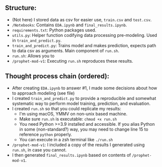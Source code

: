 ## Structure:
- (Not here) I stored data as csv for easier use, `train.csv` and `test.csv`.
- `/Notebooks`: Contains `EDA.ipynb` and `final_results.ipynb`.
- `requirements.txt`: Python packages used.
- `utils.py`: Helper function codifying data processing pre-modeling. Used in `train_and_predict.py`.
- `train_and_predict.py`: Trains model and makes prediction, expects path to data csv as arguments. Main component of `run.sh`.
- `run.sh`: Allows you to 
- `/prophet-mod-v1`: Executing `run.sh` reproduces these results.

## Thought process chain (ordered):
- After creating `EDA.ipynb` to answer #1, I made some decisions about how to approach modeling (see file)
- I created `train_and_predict.py` to provide a reproducible and somewhat systematic way to perform model training, prediction, and evaluation.
- I created `run.sh` so that you could replicate my results:
    - I'm using macOS, YMMV on non-unix based machine.
    - Make sure `run.sh` is executable: `chmod +x run.sh`
    - You need Python >=3.9 installed and accessible. If you alias Python in some (non-standard?) way, you may need to change line 15 to reference `python` properly.
    - You can execute in a zsh terminal like `./run.sh`
- `/prophet-mod-v1`: I included a copy of the results I generated using `run.sh`, in case you cannot.
- I then generated `final_results.ipynb` based on contents of `/prophet-mod-v1`.